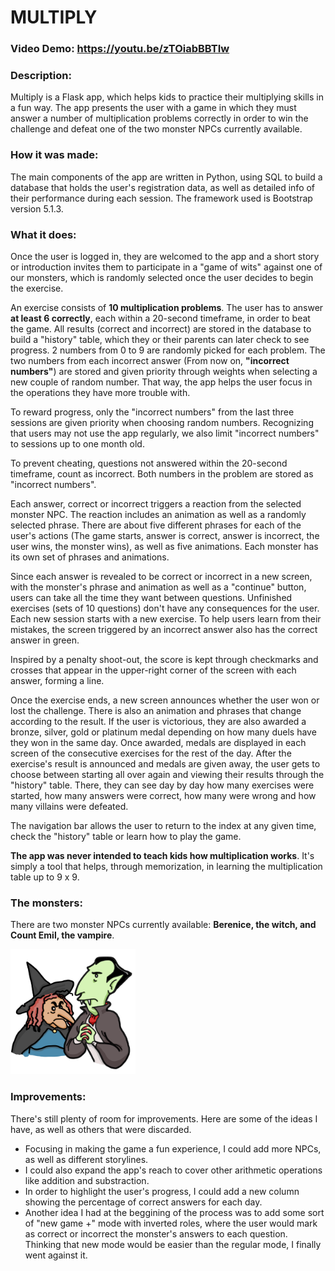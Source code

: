 # MULTIPLY

### Video Demo:  <https://youtu.be/zTOiabBBTIw>

### Description:
Multiply is a Flask app, which helps kids to practice their multiplying skills in a fun way. The app presents the user with a game in which they must answer a number of multiplication problems correctly in order to win the challenge and defeat one of the two monster NPCs currently available.

### How it was made:
The main components of the app are written in Python, using SQL to build a database that holds the user's registration data, as well as detailed info of their performance during each session. The framework used is Bootstrap version 5.1.3.

### What it does:
Once the user is logged in, they are welcomed to the app and a short story or introduction invites them to participate in a "game of wits" against one of our monsters, which is randomly selected once the user decides to begin the exercise.

An exercise consists of **10 multiplication problems**. The user has to answer **at least 6 correctly**, each within a 20-second timeframe, in order to beat the game. All results (correct and incorrect) are stored in the database to build a "history" table, which they or their parents can later check to see progress. 2 numbers from 0 to 9 are randomly picked for each problem. The two numbers from each incorrect answer (From now on, **"incorrect numbers"**) are stored and given priority through weights when selecting a new couple of random number. That way, the app helps the user focus in the operations they have more trouble with.

To reward progress, only the "incorrect numbers" from the last three sessions are given priority when choosing random numbers. Recognizing that users may not use the app regularly, we also limit "incorrect numbers" to sessions up to one month old.

To prevent cheating, questions not answered within the 20-second timeframe, count as incorrect. Both numbers in the problem are stored as "incorrect numbers".

Each answer, correct or incorrect triggers a reaction from the selected monster NPC. The reaction includes an animation as well as a randomly selected phrase. There are about five different phrases for each of the user's actions (The game starts, answer is correct, answer is incorrect, the user wins, the monster wins), as well as five animations. Each monster has its own set of phrases and animations.

Since each answer is revealed to be correct or incorrect in a new screen, with the monster's phrase and animation as well as a "continue" button, users can take all the time they want between questions. Unfinished exercises (sets of 10 questions) don't have any consequences for the user. Each new session starts with a new exercise. To help users learn from their mistakes, the screen triggered by an incorrect answer also has the correct answer in green.

Inspired by a penalty shoot-out, the score is kept through checkmarks and crosses that appear in the upper-right corner of the screen with each answer, forming a line.

Once the exercise ends, a new screen announces whether the user won or lost the challenge. There is also an animation and phrases that change according to the result. If the user is victorious, they are also awarded a bronze, silver, gold or platinum medal depending on how many duels have they won in the same day. Once awarded, medals are displayed in each screen of the consecutive exercises for the rest of the day. After the exercise's result is announced and medals are given away, the user gets to choose between starting all over again and viewing their results through the "history" table. There, they can see day by day how many exercises were started, how many answers were correct, how many were wrong and how many villains were defeated.

The navigation bar allows the user to return to the index at any given time, check the "history" table or learn how to play the game.

**The app was never intended to teach kids how multiplication works**. It's simply a tool that helps, through memorization, in learning the multiplication table up to 9 x 9.

### The monsters:
There are two monster NPCs currently available: **Berenice, the witch, and Count Emil, the vampire**.

<img src="static/Apology_time_out.png" alt="Witch and Vampire" width="200" height="200">

### Improvements:
There's still plenty of room for improvements. Here are some of the ideas I have, as well as others that were discarded.
- Focusing in making the game a fun experience, I could add more NPCs, as well as different storylines.
- I could also expand the app's reach to cover other arithmetic operations like addition and substraction.
- In order to highlight the user's progress, I could add a new column showing the percentage of correct answers for each day.
- Another idea I had at the beggining of the process was to add some sort of "new game +" mode with inverted roles, where the user would mark as correct or incorrect the monster's answers to each question. Thinking that new mode would be easier than the regular mode, I finally went against it.